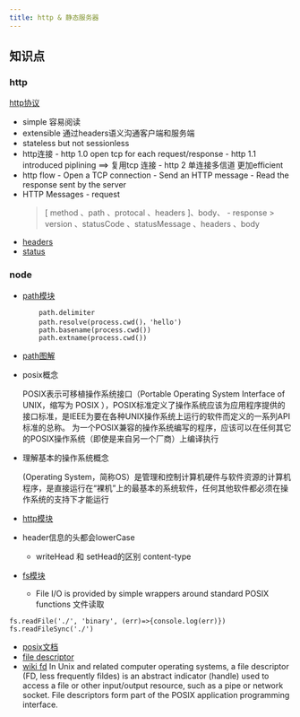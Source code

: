 ```yaml
---
title: http & 静态服务器
---
```

## 知识点

### http
[http协议](https://developer.mozilla.org/zh-CN/docs/Web/HTTP/Overview)

 - simple 容易阅读
 - extensible 通过headers语义沟通客户端和服务端
 - stateless but not sessionless
 - http连接 - http 1.0 open tcp for each request/response - http 1.1 introduced piplining ==> 复用tcp 连接 - http 2 单连接多信道 更加efficient
 - http flow - Open a TCP connection - Send an HTTP message - Read the response sent by the server
 - HTTP Messages - request
	> [ method 、path 、protocal 、headers ]、body、 - response > version 、statusCode 、statusMessage 、headers 、body
 - [headers](https://developer.mozilla.org/en-US/docs/Web/HTTP/Headers)
 - [status](https://developer.mozilla.org/en-US/docs/Web/HTTP/Status)


### node

 - [path模块](https://github.com/nodejs/node/blob/master/doc/api/path.md)
	```
		path.delimiter
		path.resolve(process.cwd()，'hello')
		path.basename(process.cwd())
		path.extname(process.cwd())
	```
 - [path图解](https://github.com/slashhuang/pure-node-notebook-step/blob/master/doc/2nd-assets/path.png)

 - posix概念

	POSIX表示可移植操作系统接口（Portable Operating System Interface of UNIX，缩写为 POSIX ），POSIX标准定义了操作系统应该为应用程序提供的接口标准，是IEEE为要在各种UNIX操作系统上运行的软件而定义的一系列API标准的总称。 为一个POSIX兼容的操作系统编写的程序，应该可以在任何其它的POSIX操作系统（即使是来自另一个厂商）上编译执行

 - 理解基本的操作系统概念

	(Operating System，简称OS）是管理和控制计算机硬件与软件资源的计算机程序，是直接运行在“裸机”上的最基本的系统软件，任何其他软件都必须在操作系统的支持下才能运行

 - [http模块](https://github.com/nodejs/node/blob/master/doc/api/http.md)
 - header信息的头都会lowerCase
	- writeHead 和 setHead的区别 content-type
 - [fs模块](https://github.com/nodejs/node/blob/master/doc/api/fs.md)
	- File I/O is provided by simple wrappers around standard POSIX functions 文件读取

```
fs.readFile('./', 'binary', (err)=>{console.log(err)})
fs.readFileSync('./')
```

 - [posix文档](https://linux.die.net/man/)
 - [file descriptor](https://www.sitepoint.com/accessing-the-file-system-in-node-js/)
 - [wiki fd](https://en.wikipedia.org/wiki/File_descriptor)
	In Unix and related computer operating systems, a file descriptor (FD, less frequently fildes) is an abstract indicator (handle) used to access a file or other input/output resource, such as a pipe or network socket. File descriptors form part of the POSIX application programming interface.